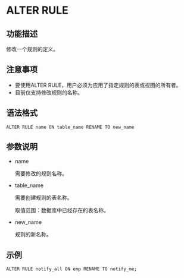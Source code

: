 # ALTER RULE<a name="ZH-CN_TOPIC_0306398141"></a>

## 功能描述<a name="section1858233912452"></a>

修改一个规则的定义。

## 注意事项<a name="section13721922472"></a>

-   要使用ALTER RULE，用户必须为应用了指定规则的表或视图的所有者。
-   目前仅支持修改规则的名称。

## 语法格式<a name="section3737121410476"></a>

```
ALTER RULE name ON table_name RENAME TO new_name
```

## 参数说明<a name="section125214834718"></a>

-   name

    需要修改的规则名称。

-   table\_name

    需要创建规则的表名称。

    取值范围：数据库中已经存在的表名称。

-   new\_name

    规则的新名称。


## 示例<a name="section1538315160485"></a>

```
ALTER RULE notify_all ON emp RENAME TO notify_me;
```
